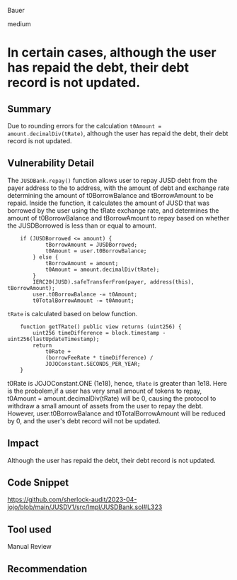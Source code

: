 Bauer

medium

# In certain cases, although the user has repaid the debt, their debt record is not updated.

## Summary
Due to rounding errors for the calculation `t0Amount = amount.decimalDiv(tRate)`, although the user has repaid the debt, their debt record is not updated.

## Vulnerability Detail
The `JUSDBank.repay()` function allows user to repay JUSD debt from the payer address to the to address, with the amount of debt and exchange rate determining the amount of t0BorrowBalance and tBorrowAmount to be repaid. Inside the function, it calculates the amount of JUSD that was borrowed by the user using the tRate exchange rate, and determines the amount of t0BorrowBalance and tBorrowAmount to repay based on whether the JUSDBorrowed is less than or equal to amount.
```solidity
    if (JUSDBorrowed <= amount) {
            tBorrowAmount = JUSDBorrowed;
            t0Amount = user.t0BorrowBalance;
        } else {
            tBorrowAmount = amount;
            t0Amount = amount.decimalDiv(tRate);
        }
        IERC20(JUSD).safeTransferFrom(payer, address(this), tBorrowAmount);
        user.t0BorrowBalance -= t0Amount;
        t0TotalBorrowAmount -= t0Amount;
```
`tRate` is calculated based on below function.
```solidity
    function getTRate() public view returns (uint256) {
        uint256 timeDifference = block.timestamp - uint256(lastUpdateTimestamp);
        return
            t0Rate +
            (borrowFeeRate * timeDifference) /
            JOJOConstant.SECONDS_PER_YEAR;
    }
```
t0Rate is JOJOConstant.ONE (1e18), hence, `tRate`  is greater than 1e18. Here is the probolem,if a user has very small amount of tokens to repay, t0Amount = amount.decimalDiv(tRate) will be 0, causing the protocol to withdraw a small amount of assets from the user to repay the debt. However, user.t0BorrowBalance and t0TotalBorrowAmount will be reduced by 0, and the user's debt record will not be updated.


## Impact
Although the user has repaid the debt, their debt record is not updated.

## Code Snippet
https://github.com/sherlock-audit/2023-04-jojo/blob/main/JUSDV1/src/Impl/JUSDBank.sol#L323

## Tool used

Manual Review

## Recommendation
